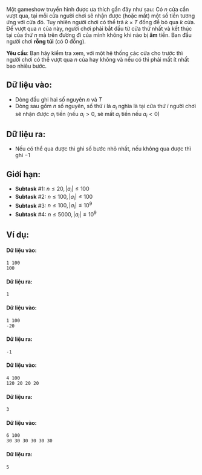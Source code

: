 <!--
**<center>NGUỒN: Ôn HN tháng 11/2017, Thầy Đỗ Đức Đông, Ngày 2</center>**
-->

Một gameshow truyền hình được ưa thích gần đây như sau: Có $n$ cửa cần vượt qua, tại mỗi cửa người chơi sẽ nhận được (hoặc mất) một số tiền tương ứng với cửa đó. Tuy nhiên người chơi có thể trả $k × T$ đồng để bỏ qua $k$ cửa. Để vượt qua $n$ của này, người chơi phải bắt đầu từ cửa thứ nhất và kết thúc tại của thứ $n$ mà trên đường đi của mình không khi nào bị **âm** tiền. Ban đầu người chơi **rỗng túi** (có $0$ đồng).

**Yêu cầu**: Bạn hãy kiểm tra xem, với một hệ thống các cửa cho trước thì người chơi có thể vượt qua $n$ của hay không và nếu có thì phải mất ít nhất bao nhiêu bước.

## Dữ liệu vào:
- Dòng đầu ghi hai số nguyên $n$ và $T$
- Dòng sau gồm $n$ số nguyên, số thứ $i$ là $a_i$ nghĩa là tại cửa thứ $i$ người chơi sẽ nhận được $a_i$ tiền (nếu $a_i > 0$, sẽ mất $a_i$ tiền nếu $a_i < 0$)

## Dữ liệu ra:
- Nếu có thể qua được thì ghi số bước nhỏ nhất, nếu không qua được thì ghi $-1$

## Giới hạn:
- **Subtask** $\#1$: $n ≤ 20, |a_i| ≤ 100$
- **Subtask** $\#2$: $n ≤ 100, |a_i| ≤ 100$
- **Subtask** $\#3$: $n ≤ 100, |a_i| ≤ 10^9$
- **Subtask** $\#4$: $n ≤ 5000, |a_i| ≤ 10^9$

## Ví dụ:
#### Dữ liệu vào:
```
1 100
100
```

#### Dữ liệu ra:
```
1
```

#### Dữ liệu vào:
```
1 100
-20
```

#### Dữ liệu ra:
```
-1
```

#### Dữ liệu vào:
```
4 100
120 20 20 20
```

#### Dữ liệu ra:
```
3
```

#### Dữ liệu vào:
```
6 100
30 30 30 30 30 30
```

#### Dữ liệu ra:
```
5
```